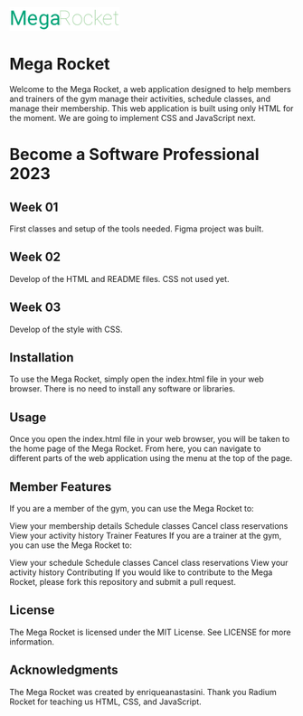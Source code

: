 <img src="week-02/assets/logo-mega-rocket.png" alt="Logo MegaRocket">

# Mega Rocket
Welcome to the Mega Rocket, a web application designed to help members and trainers of the gym manage their activities, schedule classes, and manage their membership. This web application is built using only HTML for the moment. We are going to implement CSS and JavaScript next.

# Become a Software Professional 2023

## Week 01
First classes and setup of the tools needed. Figma project was built.

## Week 02
Develop of the HTML and README files. CSS not used yet.

## Week 03
Develop of the style with CSS.


## Installation
To use the Mega Rocket, simply open the index.html file in your web browser. There is no need to install any software or libraries.


## Usage
Once you open the index.html file in your web browser, you will be taken to the home page of the Mega Rocket. From here, you can navigate to different parts of the web application using the menu at the top of the page.


## Member Features
If you are a member of the gym, you can use the Mega Rocket to:

View your membership details
Schedule classes
Cancel class reservations
View your activity history
Trainer Features
If you are a trainer at the gym, you can use the Mega Rocket to:

View your schedule
Schedule classes
Cancel class reservations
View your activity history
Contributing
If you would like to contribute to the Mega Rocket, please fork this repository and submit a pull request.


## License
The Mega Rocket is licensed under the MIT License. See LICENSE for more information.


## Acknowledgments
The Mega Rocket was created by enriqueanastasini. Thank you Radium Rocket for teaching us HTML, CSS, and JavaScript.